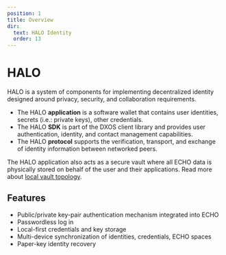 ```yaml
---
position: 1
title: Overview
dir:
  text: HALO Identity
  order: 13
---
```


# HALO

HALO is a system of components for implementing decentralized identity designed around privacy, security, and collaboration requirements.

*   The HALO **application** is a software wallet that contains user identities, secrets (i.e.: private keys), other credentials.
*   The HALO **SDK** is part of the DXOS client library and provides user authentication, identity, and contact management capabilities.
*   The HALO **protocol** supports the verification, transport, and exchange of identity information between networked peers.

The HALO application also acts as a secure vault where all ECHO data is physically stored on behalf of the user and their applications. Read more about [local vault topology](../echo/#local-vault-topology).

## Features

*   Public/private key-pair authentication mechanism integrated into ECHO
*   Passwordless log in
*   Local-first credentials and key storage
*   Multi-device synchronization of identities, credentials, ECHO spaces
*   Paper-key identity recovery
